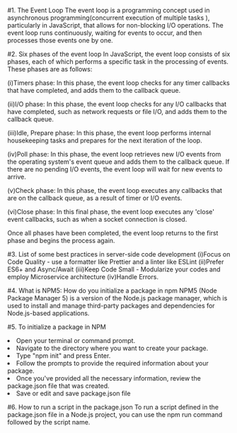 #1. The Event Loop
The event loop is a programming concept used in asynchronous programming(concurrent execution of multiple tasks ), particularly in JavaScript, that allows for non-blocking I/O operations. The event loop runs continuously, waiting for events to occur, and then processes those events one by one.


#2. Six phases of the event loop
In JavaScript, the event loop consists of six phases, each of which performs a specific task in the processing of events. These phases are as follows:


(i)Timers phase: In this phase, the event loop checks for any timer callbacks that have completed, and adds them to the callback queue.

(ii)I/O phase: In this phase, the event loop checks for any I/O callbacks that have completed, such as network requests or file I/O, and adds them to the callback queue.

(iii)Idle, Prepare phase: In this phase, the event loop performs internal housekeeping tasks and prepares for the next iteration of the loop.

(iv)Poll phase: In this phase, the event loop retrieves new I/O events from the operating system's event queue and adds them to the callback queue. If there are no pending I/O events, the event loop will wait for new events to arrive.

(v)Check phase: In this phase, the event loop executes any callbacks that are on the callback queue, as a result of timer or I/O events.

(vi)Close phase: In this final phase, the event loop executes any 'close' event callbacks, such as when a socket connection is closed.

Once all phases have been completed, the event loop returns to the first phase and begins the process again.

#3. List of some best practices in server-side code development
(i)Focus on Code Quality - use a formatter like Prettier and a linter like ESLint
(ii)Prefer ES6+ and Async/Await
(iii)Keep Code Small - Modularize your codes and employ Microservice architecture
(iv)Handle Errors.

#4. What is NPM5: How do you initialize a package in npm
NPM5 (Node Package Manager 5) is a version of the Node.js package manager, which is used to install and manage third-party packages and dependencies for Node.js-based applications.

#5. To initialize a package in NPM
<li>Open your terminal or command prompt.</li> 
<li>Navigate to the directory where you want to create your package.</li>
<li>Type "npm init" and press Enter.</li>
<li>Follow the prompts to provide the required information about your package.</li>
<li>Once you've provided all the necessary information, review the package.json file that was created.</li>
<li>Save or edit and save package.json file</li>

#6. How to run a script in the package.json
To run a script defined in the package.json file in a Node.js project, you can use the npm run command followed by the script name.
